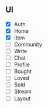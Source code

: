 ## UI
- [x] Auth
- [x] Home
- [x] Item
- [ ] Community
- [ ] Write
- [ ] Chat
- [ ] Profile
- [ ] Bought
- [ ] Loved
- [ ] Sold
- [ ] Stream
- [ ] Layout